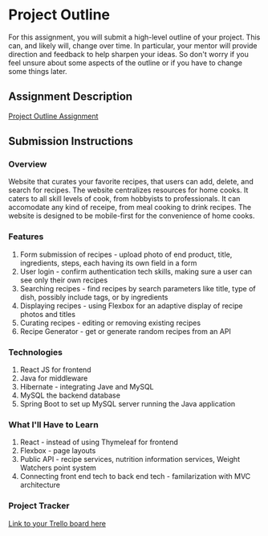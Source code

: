 # Project Outline
For this assignment, you will submit a high-level outline of your project. This can, and likely will, change over time. In particular, your mentor will provide direction and feedback to help sharpen your ideas. So don't worry if you feel unsure about some aspects of the outline or if you have to change some things later.

## Assignment Description
[Project Outline Assignment](https://education.launchcode.org/liftoff/modules/assignments/project-outline)

## Submission Instructions

### Overview
Website that curates your favorite recipes, that users can add, delete, and search for recipes.
The website centralizes resources for home cooks. It caters to all skill levels of cook, from hobbyists to professionals. It can accomodate any kind of receipe, from meal cooking to drink recipes. The website is designed to be mobile-first for the convenience of home cooks.

### Features
1. Form submission of recipes - upload photo of end product, title, ingredients, steps, each having its own field in a form
2. User login - confirm authentication tech skills, making sure a user can see only their own recipes
3. Searching recipes - find recipes by search parameters like title, type of dish, possibly include tags, or by ingredients
4. Displaying recipes - using Flexbox for an adaptive display of recipe photos and titles
5. Curating recipes - editing or removing existing recipes
6. Recipe Generator - get or generate random recipes from an API

### Technologies
1. React JS for frontend
2. Java for middleware
3. Hibernate - integrating Jave and MySQL
4. MySQL the backend database
5. Spring Boot to set up MySQL server running the Java application

### What I'll Have to Learn
1. React - instead of using Thymeleaf for frontend
2. Flexbox - page layouts
3. Public API - recipe services, nutrition information services, Weight Watchers point system
4. Connecting front end tech to back end tech - familarization with MVC architecture

### Project Tracker
[Link to your Trello board here](https://trello.com/b/FFEX5ihc/liftoff-apr-2023-meal-prep-app)
